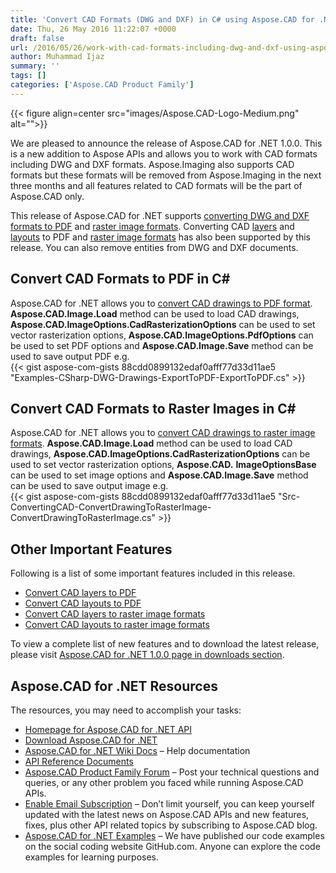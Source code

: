 ```yaml
---
title: 'Convert CAD Formats (DWG and DXF) in C# using Aspose.CAD for .NET'
date: Thu, 26 May 2016 11:22:07 +0000
draft: false
url: /2016/05/26/work-with-cad-formats-including-dwg-and-dxf-using-aspose.cad-for-.net/
author: Muhammad Ijaz
summary: ''
tags: []
categories: ['Aspose.CAD Product Family']
---
```




{{< figure align=center src="images/Aspose.CAD-Logo-Medium.png" alt="">}}


We are pleased to announce the release of Aspose.CAD for .NET 1.0.0. This is a new addition to Aspose APIs and allows you to work with CAD formats including DWG and DXF formats. Aspose.Imaging also supports CAD formats but these formats will be removed from Aspose.Imaging in the next three months and all features related to CAD formats will be the part of Aspose.CAD only.

This release of Aspose.CAD for .NET supports [converting DWG and DXF formats to PDF][1] and [raster image formats][2]. Converting CAD [layers][3] and [layouts][4] to PDF and [raster image formats][5] has also been supported by this release. You can also remove entities from DWG and DXF documents.

## Convert CAD Formats to PDF in C#

Aspose.CAD for .NET allows you to [convert CAD drawings to PDF format][6]. **Aspose.CAD.Image.Load** method can be used to load CAD drawings, **Aspose.CAD.ImageOptions.CadRasterizationOptions** can be used to set vector rasterization options, **Aspose.CAD.ImageOptions.PdfOptions** can be used to set PDF options and **Aspose.CAD.Image.Save** method can be used to save output PDF e.g.  
{{< gist aspose-com-gists 88cdd0899132edaf0afff77d33d11ae5 "Examples-CSharp-DWG-Drawings-ExportToPDF-ExportToPDF.cs" >}}

## Convert CAD Formats to Raster Images in C#

Aspose.CAD for .NET allows you to [convert CAD drawings to raster image formats][7]. **Aspose.CAD.Image.Load** method can be used to load CAD drawings, **Aspose.CAD.ImageOptions.CadRasterizationOptions** can be used to set vector rasterization options, **Aspose.CAD.** **ImageOptionsBase** can be used to set image options and **Aspose.CAD.Image.Save** method can be used to save output image e.g.  
{{< gist aspose-com-gists 88cdd0899132edaf0afff77d33d11ae5 "Src-ConvertingCAD-ConvertDrawingToRasterImage-ConvertDrawingToRasterImage.cs" >}}

## Other Important Features

Following is a list of some important features included in this release.

*   [Convert CAD layers to PDF][8]
*   [Convert CAD layouts to PDF][9]
*   [Convert CAD layers to raster image formats][10]
*   [Convert CAD layouts to raster image formats][11]

To view a complete list of new features and to download the latest release, please visit [Aspose.CAD for .NET 1.0.0 page in downloads section][12].

## Aspose.CAD for .NET Resources

The resources, you may need to accomplish your tasks:

*   [Homepage for Aspose.CAD for .NET API][13]
*   [Download Aspose.CAD for .NET][14]
*   [Aspose.CAD for .NET Wiki Docs][15] – Help documentation
*   [API Reference Documents][16]
*   [Aspose.CAD Product Family Forum][17] – Post your technical questions and queries, or any other problem you faced while running Aspose.CAD APIs.
*   [Enable Email Subscription][18] – Don’t limit yourself, you can keep yourself updated with the latest news on Aspose.CAD APIs and new features, fixes, plus other API related topics by subscribing to Aspose.CAD blog.
*   [Aspose.CAD for .NET Examples][19] – We have published our code examples on the social coding website GitHub.com. Anyone can explore the code examples for learning purposes.




[1]: http://docs.aspose.com/display/cadnet/DWG+Drawings#DWGDrawings-ExportingDWGDrawingstoPDF
[2]: https://docs.aspose.com/display/cadnet/Converting+CAD+Drawings+to+PDF+and+Raster+Image+Formats#ConvertingCADDrawingstoPDFandRasterImageFormats-ConvertingCADDrawingstoRasterImageFormats
[3]: http://docs.aspose.com/display/cadnet/DXF+Drawings#DXFDrawings-ExportingSpecificLayerofDXFDrawingstoPDF
[4]: http://docs.aspose.com/display/cadnet/Exporting+CAD
[5]: https://docs.aspose.com/display/cadnet/Converting+CAD+Drawings+to+PDF+and+Raster+Image+Formats#ConvertingCADDrawingstoPDFandRasterImageFormats-ConvertingCADLayerstoRasterImageFormats
[6]: http://docs.aspose.com/display/cadnet/DWG+Drawings#DWGDrawings-ExportingDWGDrawingstoPDF
[7]: http://docs.aspose.com/display/cadnet/CAD+Conversion#CADConversion-ConvertingCADDrawingstoRasterImageFormats
[8]: http://docs.aspose.com/display/cadnet/DXF+Drawings#DXFDrawings-ExportingSpecificLayerofDXFDrawingstoPDF
[9]: http://docs.aspose.com/display/cadnet/Exporting+CAD
[10]: https://docs.aspose.com/display/cadnet/Converting+CAD+Drawings+to+PDF+and+Raster+Image+Formats#ConvertingCADDrawingstoPDFandRasterImageFormats-ConvertingCADLayerstoRasterImageFormats
[11]: https://docs.aspose.com/display/cadnet/Converting+CAD+Drawings+to+PDF+and+Raster+Image+Formats#ConvertingCADDrawingstoPDFandRasterImageFormats-ConvertingCADLayoutstoRasterImageFormats
[12]: https://downloads.aspose.com/cad/net
[13]: https://products.aspose.com/cad/net
[14]: https://downloads.aspose.com/cad/net
[15]: http://docs.aspose.com/display/cadnet/Home
[16]: http://www.aspose.com/api/net/cad
[17]: http://forum.aspose.com
[18]: https://blog.aspose.com/
[19]: https://github.com/aspose-cad/Aspose.CAD-for-.NET




